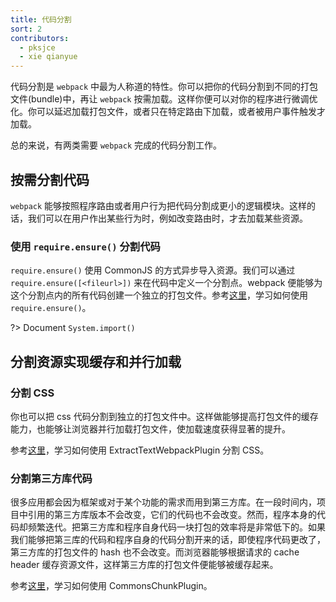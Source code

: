 ```yaml
---
title: 代码分割
sort: 2
contributors:
  - pksjce
  - xie qianyue
---
```


代码分割是 `webpack` 中最为人称道的特性。你可以把你的代码分割到不同的打包文件(bundle)中，再让 `webpack` 按需加载。这样你便可以对你的程序进行微调优化。你可以延迟加载打包文件，或者只在特定路由下加载，或者被用户事件触发才加载。

总的来说，有两类需要 `webpack` 完成的代码分割工作。

## 按需分割代码

`webpack` 能够按照程序路由或者用户行为把代码分割成更小的逻辑模块。这样的话，我们可以在用户作出某些行为时，例如改变路由时，才去加载某些资源。

### 使用 `require.ensure()` 分割代码

`require.ensure()` 使用 CommonJS 的方式异步导入资源。我们可以通过 `require.ensure([<fileurl>])` 来在代码中定义一个分割点。webpack 便能够为这个分割点内的所有代码创建一个独立的打包文件。参考[这里](/guides/code-splitting-require)，学习如何使用 `require.ensure()`。

?> Document `System.import()`

## 分割资源实现缓存和并行加载

### 分割 CSS

你也可以把 css 代码分割到独立的打包文件中。这样做能够提高打包文件的缓存能力，也能够让浏览器并行加载打包文件，使加载速度获得显著的提升。

参考[这里](/guides/code-splitting-css)，学习如何使用 ExtractTextWebpackPlugin 分割 CSS。

### 分割第三方库代码

很多应用都会因为框架或对于某个功能的需求而用到第三方库。在一段时间内，项目中引用的第三方库版本不会改变，它们的代码也不会改变。然而，程序本身的代码却频繁迭代。把第三方库和程序自身代码一块打包的效率将是非常低下的。如果我们能够把第三库的代码和程序自身的代码分割开来的话，即使程序代码更改了，第三方库的打包文件的 hash 也不会改变。而浏览器能够根据请求的 cache header 缓存资源文件，这样第三方库的打包文件便能够被缓存起来。 

参考[这里](/guides/code-splitting-libraries)，学习如何使用 CommonsChunkPlugin。
